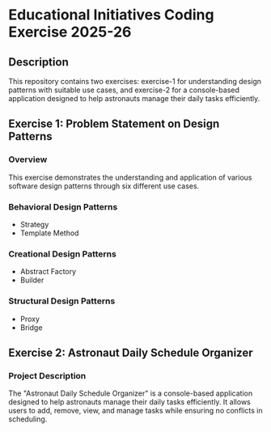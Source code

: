 # Educational Initiatives Coding Exercise 2025-26

## Description
This repository contains two exercises: exercise-1 for understanding design patterns with suitable use cases, and exercise-2 for a console-based application designed to help astronauts manage their daily tasks efficiently.

## Exercise 1: Problem Statement on Design Patterns

### Overview
This exercise demonstrates the understanding and application of various software design patterns through six different use cases.

### Behavioral Design Patterns
- Strategy
- Template Method

### Creational Design Patterns
- Abstract Factory
- Builder

### Structural Design Patterns
- Proxy
- Bridge

## Exercise 2: Astronaut Daily Schedule Organizer

### Project Description
The "Astronaut Daily Schedule Organizer" is a console-based application designed to help astronauts manage their daily tasks efficiently. It allows users to add, remove, view, and manage tasks while ensuring no conflicts in scheduling.
